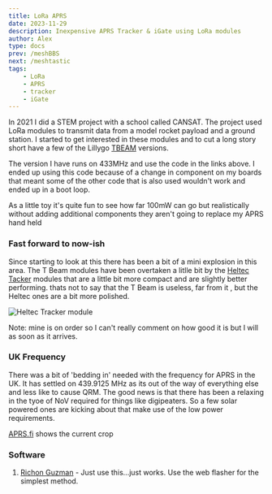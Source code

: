 ```yaml
---
title: LoRa APRS
date: 2023-11-29
description: Inexpensive APRS Tracker & iGate using LoRa modules
author: Alex
type: docs
prev: /meshBBS
next: /meshtastic
tags:
    - LoRa
    - APRS
    - tracker
    - iGate
---
```


In 2021 I did a STEM project with a school called CANSAT. The project used LoRa modules to transmit data from a model rocket payload and a ground station. I started to get interested in these modules and to cut a long story short have a few of the Lillygo [TBEAM](https://pt.aliexpress.com/item/32967228739.html?gatewayAdapt=glo2bra) versions.

The version I have runs on 433MHz and use the code in the links above. I ended up using this code because of a change in component on my boards that meant some of the other code that is also used wouldn't work and ended up in a boot loop.

As a little toy it's quite fun to see how far 100mW can go but realistically without adding additional components they aren't going to replace my APRS hand held

### Fast forward to now-ish

Since starting to look at this there has been a bit of a mini explosion in this area. The T Beam modules have been overtaken a litlle bit by the [Heltec Tacker](https://heltec.org/project/wireless-tracker/) modules that are a little bit more compact and are slightly better performing. thats not to say that the T Beam is useless, far from it , but the Heltec ones are a bit more polished.

![Heltec Tracker module](https://heltec.org/wp-content/uploads/2023/06/tracker-1.png#centre)

Note: mine is on order so I can't really comment on how good it is but I will as soon as it arrives.

### UK Frequency

There was a bit of 'bedding in' needed with the frequency for APRS in the UK. It has settled on 439.9125 MHz as its out of the way of everything else and less like to cause QRM. The good news is that there has been a relaxing in the tyoe of NoV required for things like digipeaters. So a few solar powered ones are kicking about that make use of the low power requirements. 

[APRS.fi](https://aprs.fi) shows the current crop 

### Software

1. [Richon Guzman](https://github.com/richonguzman/LoRa_APRS_Tracker) - Just use this...just works. Use the web flasher for the simplest method.
